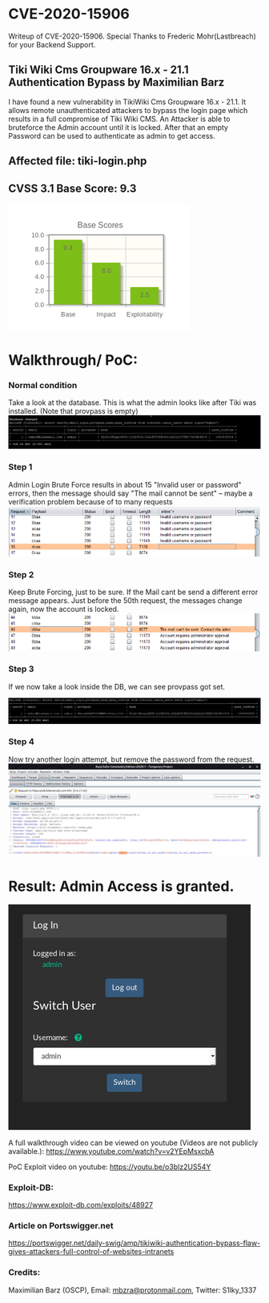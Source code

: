 # CVE-2020-15906
Writeup of CVE-2020-15906.
Special Thanks to Frederic Mohr(Lastbreach) for your Backend Support.


## Tiki Wiki Cms Groupware 16.x - 21.1 Authentication Bypass by Maximilian Barz
I have found a new vulnerability in TikiWiki Cms Groupware  16.x - 21.1. It allows remote
unauthenticated attackers to bypass the login page which results in a full compromise of Tiki Wiki
CMS. An Attacker is able to bruteforce the Admin account until it is locked. After that an empty
Password can be used to authenticate as admin to get access.

## Affected file: tiki-login.php

## CVSS 3.1 Base Score: 9.3
![CVSS Score](https://github.com/S1lkys/CVE-2020-15906/blob/master/CVSS%203.1.png)

# Walkthrough/ PoC:
### Normal condition
Take a look at the database. This is what the admin looks like after Tiki was installed. (Note that
provpass is empty)
![Step1](https://github.com/S1lkys/CVE-2020-15906/blob/master/Step1.png)

### Step 1
Admin Login Brute Force results in about 15 "Invalid user or password" errors, then the message
should say "The mail cannot be sent" – maybe a verification problem because of to many requests
![Step2](https://github.com/S1lkys/CVE-2020-15906/blob/master/Step2.png)

### Step 2
Keep Brute Forcing, just to be sure. If the Mail cant be send a different error message appears.
Just before the 50th request, the messages change again, now the account is locked.
![Step3](https://github.com/S1lkys/CVE-2020-15906/blob/master/Step3.png)

### Step 3
If we now take a look inside the DB, we can see provpass got set.

![Step4](https://github.com/S1lkys/CVE-2020-15906/blob/master/Step4.png)


### Step 4
Now try another login attempt, but remove the password from the request.
![Burpsuite](https://github.com/S1lkys/CVE-2020-15906/blob/master/Burpsuite.png)
# Result: Admin Access is granted.
![Admin Access](https://github.com/S1lkys/CVE-2020-15906/blob/master/Admin%20Access.png)

A full walkthrough video can be viewed on youtube (Videos are not publicly available.):
https://www.youtube.com/watch?v=v2YEpMsxcbA

PoC Exploit video on youtube:
https://youtu.be/o3blz2US54Y

### Exploit-DB: 
https://www.exploit-db.com/exploits/48927

### Article on Portswigger.net
https://portswigger.net/daily-swig/amp/tikiwiki-authentication-bypass-flaw-gives-attackers-full-control-of-websites-intranets

### Credits:
Maximilian Barz (OSCP), 
Email: mbzra@protonmail.com, 
Twitter: S1lky_1337

